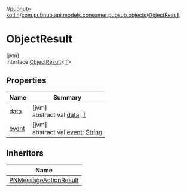 //[pubnub-kotlin](../../../index.md)/[com.pubnub.api.models.consumer.pubsub.objects](../index.md)/[ObjectResult](index.md)

# ObjectResult

[jvm]\
interface [ObjectResult](index.md)&lt;[T](index.md)&gt;

## Properties

| Name | Summary |
|---|---|
| [data](data.md) | [jvm]<br>abstract val [data](data.md): [T](index.md) |
| [event](event.md) | [jvm]<br>abstract val [event](event.md): [String](https://kotlinlang.org/api/latest/jvm/stdlib/kotlin/-string/index.html) |

## Inheritors

| Name |
|---|
| [PNMessageActionResult](../../com.pubnub.api.models.consumer.pubsub.message_actions/-p-n-message-action-result/index.md) |
